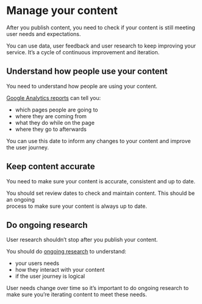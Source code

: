 Manage your content
===================

After you publish content, you need to check if your content is still meeting user needs and expectations.

You can use data, user feedback and user research to keep improving your service. It’s a cycle of continuous improvement and iteration.

Understand how people use your content
--------------------------------------

You need to understand how people are using your content.

[Google Analytics reports](http://digitaltoolkit.essex.gov.uk/google-analytics-guide/) can tell you:

*   which pages people are going to
*   where they are coming from
*   what they do while on the page
*   where they go to afterwards

You can use this date to inform any changes to your content and improve the user journey.

Keep content accurate
---------------------

You need to make sure your content is accurate, consistent and up to date.

You should set review dates to check and maintain content. This should be an ongoing  
process to make sure your content is always up to date.

Do ongoing research
-------------------

User research shouldn’t stop after you publish your content.

You should do [ongoing research](/user-need-and-user-behaviour/ "User need and user behaviour") to understand:

*   your users needs
*   how they interact with your content
*   if the user journey is logical

User needs change over time so it’s important to do ongoing research to make sure you’re iterating content to meet these needs.